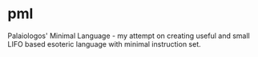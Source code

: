 # pml
Palaiologos' Minimal Language - my attempt on creating useful and small LIFO based esoteric language with minimal instruction set.
